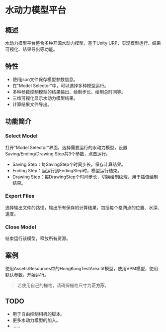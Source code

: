# 水动力模型平台
## 概述
水动力模型平台整合多种开源水动力模型，基于Unity URP，实现模型运行、结果可视化、结果导出等功能。
## 特性
* 使用json文件保存模型参数信息。
* 在"Model Selector"中，可以选择多种模型运行。
* 多种参数控制模型的结果输出、绘制步长、绘制总时间等。
* 三维可视化显示水动力模型结果。
* 计算结果文件导出。
## 功能简介
### Select Model
打开"Model Selector"界面，选择需要运行的水动力模型，设置Saving/Ending/Drawing Step共3个参数，点击运行。
* Saving Step：每SavingStep个时间步长，保存计算结果。
* Ending Step：当运行到EndingStep时，模型运行结束。
* Drawing Step：每DrawingStep个时间步长，切换绘制纹理，用于插值绘制结果。
### Export Files
选择输出文件的路径，输出所有保存的计算结果，包括每个格网点的位置、水深、速度。
### Close Model
结束运行该模型，释放所有资源。
## 案例
使用Assets/Resources中的HongKongTestArea.tif模型，使用VPM模型，使用默认参数，开始运行。
> 若使用自己的栅格，请确保栅格尺寸为**正方形**。
## TODO
* 用于自由控制相机的脚本。
* 更多水动力模型的加入。
* ......